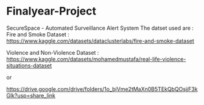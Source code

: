 # Finalyear-Project
SecureSpace - Automated Surveillance Alert System
The datset used are : Fire and Smoke Dataset :  https://www.kaggle.com/datasets/dataclusterlabs/fire-and-smoke-dataset

Violence and Non-Violence Dataset : https://www.kaggle.com/datasets/mohamedmustafa/real-life-violence-situations-dataset

or
 
https://drive.google.com/drive/folders/1o_bjVme2tMaXn0B5TEkQbQOsjjF3kGlk?usp=share_link
